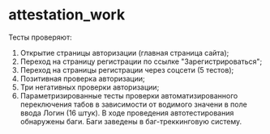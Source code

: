 # attestation_work
Тесты проверяют:
1. Открытие страницы авторизации (главная страница сайта);
2. Переход на страницу регистрации по ссылке "Зарегистрироваться";
3. Переход на страницы регистрации через соцсети (5 тестов);
4. Позитивная проверка авторизации;
5. Три негативных проверки авторизации;
6. Параметризированные тесты проверки автоматизированного переключения табов в зависимости от водимого значени в поле ввода Логин (16 штук).
В ходе проведения автотестирования обнаружены баги. Баги заведены в баг-треккинговую систему.
